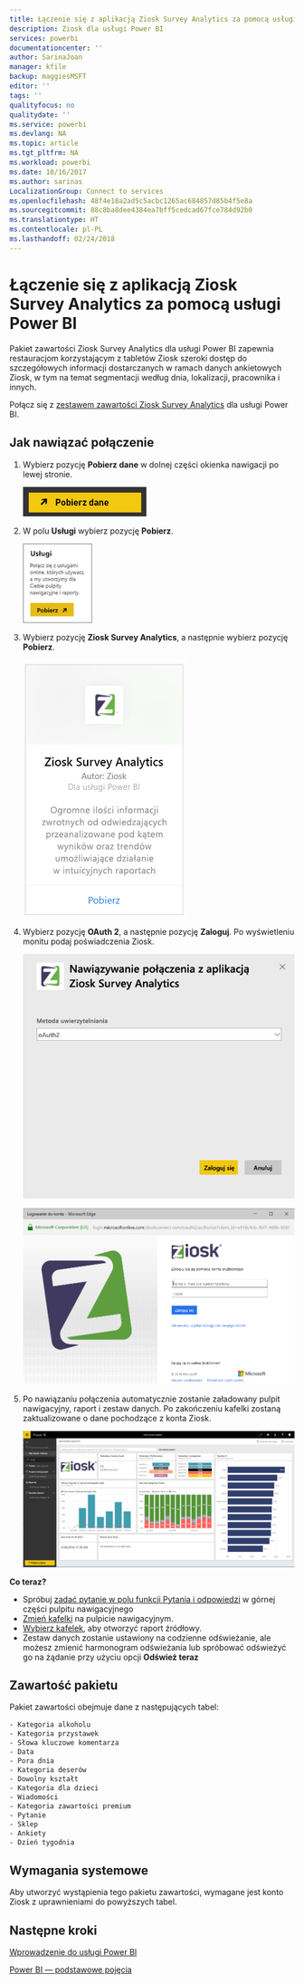 ```yaml
---
title: Łączenie się z aplikacją Ziosk Survey Analytics za pomocą usługi Power BI
description: Ziosk dla usługi Power BI
services: powerbi
documentationcenter: ''
author: SarinaJoan
manager: kfile
backup: maggiesMSFT
editor: ''
tags: ''
qualityfocus: no
qualitydate: ''
ms.service: powerbi
ms.devlang: NA
ms.topic: article
ms.tgt_pltfrm: NA
ms.workload: powerbi
ms.date: 10/16/2017
ms.author: sarinas
LocalizationGroup: Connect to services
ms.openlocfilehash: 48f4e18a2ad5c5acbc1265ac684857d85b4f5e8a
ms.sourcegitcommit: 88c8ba8dee4384ea7bff5cedcad67fce784d92b0
ms.translationtype: HT
ms.contentlocale: pl-PL
ms.lasthandoff: 02/24/2018
---
```

# <a name="connect-to-ziosk-survey-analytics-with-power-bi"></a>Łączenie się z aplikacją Ziosk Survey Analytics za pomocą usługi Power BI
Pakiet zawartości Ziosk Survey Analytics dla usługi Power BI zapewnia restauracjom korzystającym z tabletów Ziosk szeroki dostęp do szczegółowych informacji dostarczanych w ramach danych ankietowych Ziosk, w tym na temat segmentacji według dnia, lokalizacji, pracownika i innych.

Połącz się z [zestawem zawartości Ziosk Survey Analytics](https://app.powerbi.com/getdata/services/ziosk-survey-analytics) dla usługi Power BI.

## <a name="how-to-connect"></a>Jak nawiązać połączenie
1. Wybierz pozycję **Pobierz dane** w dolnej części okienka nawigacji po lewej stronie.  
   
    ![](media/service-connect-to-ziosk/getdata.png)
2. W polu **Usługi** wybierz pozycję **Pobierz**.  
   
    ![](media/service-connect-to-ziosk/services.png)
3. Wybierz pozycję **Ziosk Survey Analytics**, a następnie wybierz pozycję **Pobierz**.  
   
    ![](media/service-connect-to-ziosk/ziosk.png)
4. Wybierz pozycję **OAuth 2**, a następnie pozycję **Zaloguj**. Po wyświetleniu monitu podaj poświadczenia Ziosk.
   
    ![](media/service-connect-to-ziosk/creds.png)
   
    ![](media/service-connect-to-ziosk/creds2.png)
5. Po nawiązaniu połączenia automatycznie zostanie załadowany pulpit nawigacyjny, raport i zestaw danych. Po zakończeniu kafelki zostaną zaktualizowane o dane pochodzące z konta Ziosk.
   
    ![](media/service-connect-to-ziosk/dashboard.png)

**Co teraz?**

* Spróbuj [zadać pytanie w polu funkcji Pytania i odpowiedzi](power-bi-q-and-a.md) w górnej części pulpitu nawigacyjnego
* [Zmień kafelki](service-dashboard-edit-tile.md) na pulpicie nawigacyjnym.
* [Wybierz kafelek](service-dashboard-tiles.md), aby otworzyć raport źródłowy.
* Zestaw danych zostanie ustawiony na codzienne odświeżanie, ale możesz zmienić harmonogram odświeżania lub spróbować odświeżyć go na żądanie przy użyciu opcji **Odśwież teraz**

## <a name="whats-included"></a>Zawartość pakietu
Pakiet zawartości obejmuje dane z następujących tabel:  

    - Kategoria alkoholu  
    - Kategoria przystawek  
    - Słowa kluczowe komentarza  
    - Data  
    - Pora dnia  
    - Kategoria deserów  
    - Dowolny kształt  
    - Kategoria dla dzieci  
    - Wiadomości  
    - Kategoria zawartości premium  
    - Pytanie  
    - Sklep  
    - Ankiety  
    - Dzień tygodnia  


## <a name="system-requirements"></a>Wymagania systemowe
Aby utworzyć wystąpienia tego pakietu zawartości, wymagane jest konto Ziosk z uprawnieniami do powyższych tabel.

## <a name="next-steps"></a>Następne kroki
[Wprowadzenie do usługi Power BI](service-get-started.md)

[Power BI — podstawowe pojęcia](service-basic-concepts.md)

